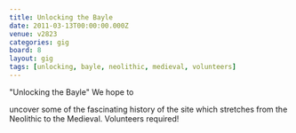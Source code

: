 ```yaml
---
title: Unlocking the Bayle
date: 2011-03-13T00:00:00.000Z
venue: v2823
categories: gig
board: 8
layout: gig
tags: [unlocking, bayle, neolithic, medieval, volunteers]
---
```

"Unlocking the Bayle"  We hope to

uncover some of the fascinating history of the site which stretches from the Neolithic to the Medieval. Volunteers required!